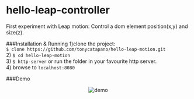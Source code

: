 # hello-leap-controller
First experiment with Leap motion:
Control a dom element position(x,y) and size(z).

###Installation & Running
1)clone the project:  
```$ clone https://github.com/tonycatapano/hello-leap-motion.git```  
2) ```$ cd hello-leap-motion```  
3) ```$ http-server``` or run the folder in your favourite http server.  
4) browse to ```localhost:8080```

###Demo
<p align="center">
  <img src="link" alt="demo"/>
</p>